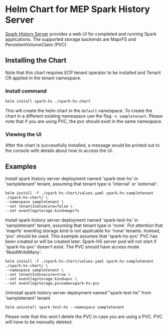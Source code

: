 # Helm Chart for MEP Spark History Server

[Spark History Server](https://spark.apache.org/docs/latest/monitoring.html#viewing-after-the-fact) provides a web UI for completed and running Spark applications. The supported storage backends are MaprFS and PersistentVolumeClaim (PVC)

## Installing the Chart

Note that this chart requires ECP tenant operator to be installed and Tenant CR applied in the tenant namespace.

### Install command
`helm install spark-hs ./spark-hs-chart `

This will create the helm chart in the `default` namespace. To create the chart in a different existing namespace use the flag
` -n sampletenant `.
Please note that if you are using PVC, the pvc should exist in the same namespace.

### Viewing the UI
After the chart is successfully installed, a message would be printed out to the console with details about how to access the UI.

## Examples

Install spark history server deployment named 'spark-test-hs' in 'sampletenant' tenant, assuming that tenant type is 'internal' or 'external':
```shell script
helm install -f ./spark-hs-chart/values.yaml spark-hs-sampletenant ./spark-hs-chart/ \
--namespace sampletenant \
--set tenantIsUnsecure=false \
--set eventlogstorage.kind=maprfs
```

Install spark history server deployment named 'spark-test-hs' in 'sampletenant' tenant, assuming that tenant type is 'none'.
Put attention that 'maprfs' eventlog storage kind is not applicable for 'none' tenants. Instead, 'pvc' should be used.
This example assumes that 'spark-hs-pvc' PVC has been created or will be created later. Spark-HS server pod will not start
if 'spark-hs-pvc' doesn't exist. The PVC should have access mode 'ReadWriteMany'.
```shell script
helm install -f ./spark-hs-chart/values.yaml spark-hs-sampletenant ./spark-hs-chart/ \
--namespace sampletenant \
--set tenantIsUnsecure=true \
--set eventlogstorage.kind=pvc \
--set eventlogstorage.pvcname=spark-hs-pvc
```

Uninstall spark history server deployment named "spark-test-hs" from 'sampletenant' tenant
```shell script
helm uninstall spark-test-hs --namespace sampletenant
```
Please note that this won't delete the PVC in case you are using a PVC. PVC will have to be manually deleted.
